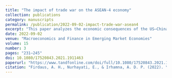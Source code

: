 ```yaml
---
title: "The impact of trade war on the ASEAN-4 economy"
collection: publications
category: manuscripts
permalink: /publication/2022-09-02-impact-trade-war-asean4
excerpt: "This paper analyzes the economic consequences of the US–China trade war on ASEAN-4 countries using the GTAP model."
date: 2022-09-02
venue: "Macroeconomics and Finance in Emerging Market Economies"
volume: 15
number: 3
pages: "231–245"
doi: 10.1080/17520843.2021.1911463
paperurl: "https://www.tandfonline.com/doi/full/10.1080/17520843.2021.1911463"
citation: "Firdaus, A. H., Nurhayati, E., & Irhamna, A. D. P. (2022). \"The impact of trade war on the ASEAN-4 economy.\" <i>Macroeconomics and Finance in Emerging Market Economies</i>, 15(3), 231–245. https://doi.org/10.1080/17520843.2021.1911463"
---
```


